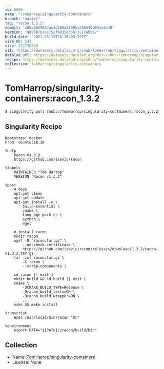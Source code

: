 ```yaml
---
id: 6669
name: "TomHarrop/singularity-containers"
branch: "master"
tag: "racon_1.3.2"
commit: "368c865905bac2d760a5f395a488540b93ae3e40"
version: "aa95b7b3a1752fa935ad567351ce9b17"
build_date: "2021-03-15T10:16:03.797Z"
size_mb: 543
size: 232730655
sif: "https://datasets.datalad.org/shub/TomHarrop/singularity-containers/racon_1.3.2/2021-03-15-368c8659-aa95b7b3/aa95b7b3a1752fa935ad567351ce9b17.simg"
datalad_url: https://datasets.datalad.org?dir=/shub/TomHarrop/singularity-containers/racon_1.3.2/2021-03-15-368c8659-aa95b7b3/
recipe: https://datasets.datalad.org/shub/TomHarrop/singularity-containers/racon_1.3.2/2021-03-15-368c8659-aa95b7b3/Singularity
collection: TomHarrop/singularity-containers
---
```


# TomHarrop/singularity-containers:racon_1.3.2

```bash
$ singularity pull shub://TomHarrop/singularity-containers:racon_1.3.2
```

## Singularity Recipe

```singularity
Bootstrap: docker
From: ubuntu:18.10

%help
    Racon v1.3.2
    https://github.com/isovic/racon

%labels
    MAINTAINER "Tom Harrop"
    VERSION "Racon v1.3.2"

%post
    # deps
    apt-get clean
    apt-get update
    apt-get install -y \
        build-essential \
        cmake \
        language-pack-en \
        python \
        wget 

    # install racon
    mkdir racon
    wget -O "racon.tar.gz" \
        --no-check-certificate \
        https://github.com/isovic/racon/releases/download/1.3.2/racon-v1.3.2.tar.gz
    tar -zxf racon.tar.gz \
        -C racon \
        --strip-components 1

    cd racon || exit 1
    mkdir build && cd build || exit 1
    cmake \
        -DCMAKE_BUILD_TYPE=Release \
        -Dracon_build_tests=ON \
        -Dracon_build_wrapper=ON \
        ..
    make && make install

%runscript
    exec /usr/local/bin/racon "$@"

%environment
    export PATH="${PATH}:/racon/build/bin"
```

## Collection

 - Name: [TomHarrop/singularity-containers](https://github.com/TomHarrop/singularity-containers)
 - License: None

